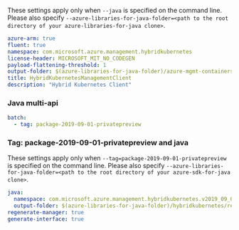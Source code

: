 
These settings apply only when `--java` is specified on the command line.
Please also specify `--azure-libraries-for-java-folder=<path to the root directory of your azure-libraries-for-java clone>`.

``` yaml $(java)
azure-arm: true
fluent: true
namespace: com.microsoft.azure.management.hybridkubernetes
license-header: MICROSOFT_MIT_NO_CODEGEN
payload-flattening-threshold: 1
output-folder: $(azure-libraries-for-java-folder)/azure-mgmt-containerservice
title: HybridKubernetesManagementClient
description: "Hybrid Kubernetes Client"
```

### Java multi-api

``` yaml $(java) && $(multiapi)
batch:
  - tag: package-2019-09-01-privatepreview
```

### Tag: package-2019-09-01-privatepreview and java

These settings apply only when `--tag=package-2019-09-01-privatepreview` is specified on the command line.
Please also specify `--azure-libraries-for-java-folder=<path to the root directory of your azure-sdk-for-java clone>`.

``` yaml $(tag) == 'package-2019-09-01-privatepreview' && $(java) && $(multiapi)
java:
  namespace: com.microsoft.azure.management.hybridkubernetes.v2019_09_01_privatepreview
  output-folder: $(azure-libraries-for-java-folder)/hybridkubernetes/resource-manager/v2019_09_01_privatepreview
regenerate-manager: true
generate-interface: true
```


